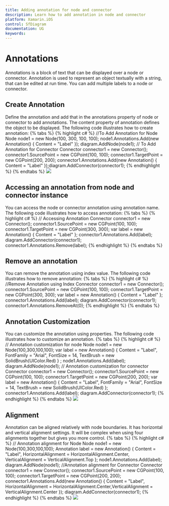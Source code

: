 ```yaml
---
title: Adding annotation for node and connector
description: Learn how to add annotation in node and connector
platform: Xamarin.iOS
control: SfDiagram
documentation: UG
keywords: 
---
```

# Annotations
Annotations is a block of text that can be displayed over a node or connector. Annotation is used to represent an object textually with a string, that can be edited at run time.
You can add multiple labels to a node or connector.

## Create Annotation
Define the annotation and add that in the annotations property of node or connector to add annotations. The content property of annotation defines the object to be displayed. The following code illustrates how to create annotation:
{% tabs %}
{% highlight c# %}
//To Add Annotation for Node
Node node1 = new Node(100, 300, 100, 100);
node1.Annotations.Add(new Annotation() { Content = "Label" });
diagram.AddNode(node1);
// To Add Annotation for Connector
Connector connector1 = new Connector();
connector1.SourcePoint = new CGPoint(100, 100);
connector1.TargetPoint = new CGPoint(200, 200);
connector1.Annotations.Add(new Annotation() { Content = "Label" });diagram.AddConnector(connector1);
{% endhighlight %}
{% endtabs %}
![](Annotation_images/Annotation_img1.jpeg)

## Accessing an annotation from node and connector instance
You can access the node or connector annotation using annotation name. The following code illustrates how to access annotation:
{% tabs %}
{% highlight c# %}
// Accessing Annotation 
Connector connector1 = new Connector();
connector1.SourcePoint = new CGPoint(100, 100);
connector1.TargetPoint = new CGPoint(300, 300);
var label = new Annotation() { Content = "Label" };
connector1.Annotations.Add(label);
diagram.AddConnector(connector1);
connector1.Annotations.Remove(label);
{% endhighlight %}
{% endtabs %}

## Remove an annotation
You can remove the annotation using index value. The following code illustrates how to remove annotation:
{% tabs %}
{% highlight c# %}
//Remove Annotation using Index
Connector connector1 = new Connector();
connector1.SourcePoint = new CGPoint(100, 100);
connector1.TargetPoint = new CGPoint(300, 300);
var label = new Annotation() { Content = "Label" };
connector1.Annotations.Add(label);
diagram.AddConnector(connector1);
connector1.Annotations.RemoveAt(0);
{% endhighlight %}
{% endtabs %}

## Annotation Customization
You can customize the annotation using properties. The following code illustrates how to customize an annotation.
{% tabs %}
{% highlight c# %}
// Annotation customization for node 
Node node1 = new Node(100,300,100,100);
var label = new Annotation()
{
  Content = "Label",
  FontFamily = "Arial",
  FontSize = 14,
  TextBrush = new SolidBrush(UIColor.Red)
} ;
node1.Annotations.Add(label);
diagram.AddNode(node1);
// Annotation customization for connector 
Connector connector1 = new Connector();
connector1.SourcePoint = new CGPoint(100, 100);
connector1.TargetPoint = new CGPoint(200, 200);
var label = new Annotation()
{
  Content = "Label",
  FontFamily = "Arial",
  FontSize = 14,
  TextBrush = new SolidBrush(UIColor.Red)
};
connector1.Annotations.Add(label);
diagram.AddConnector(connector1);
{% endhighlight %}
{% endtabs %}
![](Annotation_images/Annotation_img2.jpeg)

## Alignment
Annotation can be aligned relatively with node boundaries. It has horizontal and vertical alignment settings. It will be complex when using four alignments together but gives you more control. 
{% tabs %}
{% highlight c# %}
// Annotation alignment for Node
Node node1 = new Node(100,300,100,100);
Annotation label = new Annotation()
{
    Content = "Label",
    HorizontalAlignment = HorizontalAlignment.Center,
    VerticalAlignment = VerticalAlignment.Top
};
node1.Annotations.Add(label);
diagram.AddNode(node1);
//Annotation alignment for Connector
Connector connector1 = new Connector();
connector1.SourcePoint = new CGPoint(100, 100);
connector1.TargetPoint = new CGPoint(200, 200);
connector1.Annotations.Add(new Annotation() { Content = "Label", HorizontalAlignment = HorizontalAlignment.Center,VerticalAlignment = VerticalAlignment.Center });
diagram.AddConnector(connector1);
{% endhighlight %}
{% endtabs %}
![](Annotation_images/Annotation_img3.jpeg)

